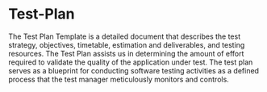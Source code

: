 # Test-Plan
The Test Plan Template is a detailed document that describes the test strategy, objectives, timetable, estimation and deliverables, and testing resources. The Test Plan assists us in determining the amount of effort required to validate the quality of the application under test. The test plan serves as a blueprint for conducting software testing activities as a defined process that the test manager meticulously monitors and controls.  

